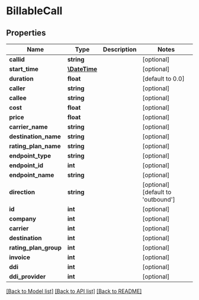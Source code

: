 # BillableCall

## Properties
Name | Type | Description | Notes
------------ | ------------- | ------------- | -------------
**callid** | **string** |  | [optional] 
**start_time** | [**\DateTime**](\DateTime.md) |  | [optional] 
**duration** | **float** |  | [default to 0.0]
**caller** | **string** |  | [optional] 
**callee** | **string** |  | [optional] 
**cost** | **float** |  | [optional] 
**price** | **float** |  | [optional] 
**carrier_name** | **string** |  | [optional] 
**destination_name** | **string** |  | [optional] 
**rating_plan_name** | **string** |  | [optional] 
**endpoint_type** | **string** |  | [optional] 
**endpoint_id** | **int** |  | [optional] 
**endpoint_name** | **string** |  | [optional] 
**direction** | **string** |  | [optional] [default to 'outbound']
**id** | **int** |  | [optional] 
**company** | **int** |  | [optional] 
**carrier** | **int** |  | [optional] 
**destination** | **int** |  | [optional] 
**rating_plan_group** | **int** |  | [optional] 
**invoice** | **int** |  | [optional] 
**ddi** | **int** |  | [optional] 
**ddi_provider** | **int** |  | [optional] 

[[Back to Model list]](../README.md#documentation-for-models) [[Back to API list]](../README.md#documentation-for-api-endpoints) [[Back to README]](../README.md)


